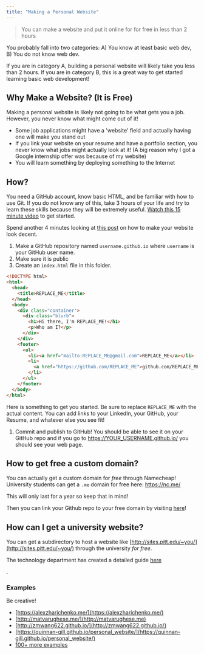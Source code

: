 ```yaml
---
title: "Making a Personal Website"
---
```


> You can make a website and put it online for for free in less than 2 hours

You probably fall into two categories: A) You know at least basic web dev, B) You do not know web dev.

If you are in category A, building a personal website will likely take you less than 2 hours. If you are in category B, this is a great way to get started learning basic web development!

## Why Make a Website? (It is Free)

Making a personal website is likely not going to be what gets you a job. However, you never know what might come out of it!

- Some job applications might have a 'website' field and actually having one will make you stand out
- If you link your website on your resume and have a portfolio section, you never know what jobs might actually look at it! (A big reason why I got a Google internship offer was because of my website)
- You will learn something by deploying something to the Internet

## How?

You need a GitHub account, know basic HTML, and be familiar with how to use Git. If you do not know any of this, take 3 hours of your life and try to learn these skills because they will be extremely useful. [Watch this 15 minute video](https://www.youtube.com/watch?v=fQLK8Ib_SKk) to get started.

Spend another 4 minutes looking at [this post](https://jgthms.com/web-design-in-4-minutes/) on how to make your website look decent.

<!-- TODO link webdev skill -->

1. Make a GitHub repository named `username.github.io` where `username` is your GitHub user name.
1. Make sure it is public
1. Create an `index.html` file in this folder.

```html
<!DOCTYPE html>
<html>
  <head>
    <title>REPLACE_ME</title>
  </head>
  <body>
    <div class="container">
      <div class="blurb">
        <h1>Hi there, I'm REPLACE_ME!</h1>
        <p>Who am I?</p>
      </div>
    </div>
    <footer>
      <ul>
        <li><a href="mailto:REPLACE_ME@gmail.com">REPLACE_ME</a></li>
        <li>
          <a href="https://github.com/REPLACE_ME">github.com/REPLACE_ME</a>
        </li>
      </ul>
    </footer>
  </body>
</html>
```

Here is something to get you started. Be sure to replace `REPLACE_ME` with the actual content. You can add links to your LinkedIn, your GitHub, your Resume, and whatever else you see fit!

1. Commit and publish to GitHub! You should be able to see it on your GitHub repo and if you go to https://YOUR_USERNAME.github.io/ you should see your web page.

## How to get free a custom domain?

You can actually get a custom domain for _free_ through Namecheap! University students can get a `.me` domain for free here: https://nc.me/

This will only last for a year so keep that in mind!

Then you can link your Github repo to your free domain by visiting [here](https://www.namecheap.com/support/knowledgebase/article.aspx/9645/2208/how-do-i-link-my-domain-to-github-pages/)!

## How can I get a university website?

You can get a subdirectory to host a website like [http://sites.pitt.edu/~you/](http://sites.pitt.edu/~you/) through the university _for free_.

The technology department has created a detailed guide [here](https://www.technology.pitt.edu/help-desk/how-to-documents/creating-your-own-website)

.
### Examples

Be creative!

- [https://alexzharichenko.me/](https://alexzharichenko.me/)
- [http://matvarughese.me/](http://matvarughese.me)
- [http://zmwang622.github.io/](http://zmwang622.github.io/)
- [https://quinnan-gill.github.io/personal_website/](https://quinnan-gill.github.io/personal_website/)
- [100+ more examples](https://github.com/HackathonHackers/personal-sites)

